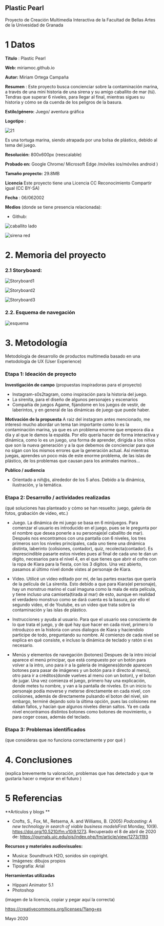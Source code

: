 ## Plastic Pearl

Proyecto de Creación Multimedia Interactiva de la  Facultad de Bellas Artes de la Univesidad de Granada



# 1 Datos 



**Titulo** : Plastic Pearl

**Web:**   miriamoc.github.io

**Autor:**  Miriam Ortega Campaña

**Resumen** : Este proyecto busca concienciar sobre la contaminación marina, a través de una mini historia de una sirena y su amigo caballito de mar (tú). Tendras que superar 6 niveles, para llegar al final, mientras sigues su historia y cómo se da cuenda de los peligros de la basura.

**Estilo/género:**  Juego/ aventura gráfica

**Logotipo** : 

![21](https://user-images.githubusercontent.com/106731684/171935990-81197dd0-92c5-4560-9a0b-718b71c9aba3.png)

Es una tortuga marina, siendo atrapada por una bolsa de plástico, debido al tema del juego.


**Resolución:** 800x600px (reescalable)

**Probado en:**   Google Chrome/ Microsoft Edge /móviles ios/móviles android )

**Tamaño proyecto:** 29.8MB 

**Licencia** Este proyecto tiene una Licencia CC Reconocimiento Compartir igual (CC BY-SA)

**Fecha** : 06/062002

**Medios** (donde se tiene presencia relacionada):

- Github:

![caballito lado](https://user-images.githubusercontent.com/106731684/172136606-ef19e1a8-d61d-41b8-acdc-22c6bf130720.png)



![sirena red](https://user-images.githubusercontent.com/106731684/172136617-46201de2-c6fd-4a23-8157-731fb6e62aab.png)




# 2. Memoria del proyecto 

### 2.1 Storyboard: 

![Storyboard1](https://user-images.githubusercontent.com/106731684/172019940-69e98ee7-f7a9-4fb2-921a-2560c3db84df.png)


![Storyboard2](https://user-images.githubusercontent.com/106731684/172019945-0ea44f80-7a6f-412c-829b-8fa7398716a5.png)


![Storyboard3](https://user-images.githubusercontent.com/106731684/172019948-ed378b2b-dc17-4e31-b5a7-10ed450ee835.png)



### 2.2. Esquema de navegación 

![esquema](https://user-images.githubusercontent.com/106731684/172019996-1ae5c339-2ac9-4a15-9ea0-a52c3e39e827.png)



# 3. Metodología

Metodología de desarrollo de productos multimedia basado en una metodología de UX (User Experience)



### Etapa 1: Ideación de proyecto

**Investigación de campo** (propuestas inspiradoras para el proyecto)

- Instagram-s0s2tagram, como inspiración para la historia del juego.
- La sirenita, para el diseño de algunos personajes y escenarios
- Compañía de juegos Agame, fijandome en los juegos de vestir, de laberintos, y en general de las dinámicas de juego que puede haber.



**Motivación de la propuesta** 
A raiz del instagram antes mencionado, me interesó mucho abordar un tema tan importante como lo es la contaminación marina, ya que es un problema enorme que empeora día a día y al que le damos la espalda. Por ello quería hacer de forma interactiva y dinámica, como lo es un juego, una forma de aprender, dirigida a los niños que son la nueva generación y a la que debemos de concienciar para que no sigan con los mismos errores que la generación actual.
 Así mientras juegas, aprendes un poco más de este enorme problema, de las islas de plástico, de los problemas que causan para los animales marinos...



**Publico / audiencia**

- Orientado a niñ@s, alrededor de los 5 años. Debido a la dinámica, ilustración, y la temática.





### Etapa 2: Desarrollo / actividades realizadas

(qué soluciones has planteado y cómo se han resuelto: juego, galería de fotos, grabación de video, etc.)

- Juego.
La dinámica de mi juego se basa en 6 minijuegos. Para comenzar el usuario es introducido en el juego, pues se le pregunta por el nombre que desea ponerle a su personaje(el caballito de mar). Después nos encontramos con una pantalla con 6 niveles, los tres primeros son los niveles principales, cada uno tiene una dinámica distinta, laberinto (colisiones, contador), quiz, recolecta(contador). Es imprescindible pasarte estos niveles pues al final de cada uno te dan un dígito, necesarios para el nivel 4, en el que tienes que abrir el cofre con la ropa de Kiara para la fiesta, con los 3 dígitos. Una vez abierto, pasamos al último nivel donde vistes al personaje de Kiara.

- Video.
Utilicé un video editado por mí, de las partes exactas que quería de la película de La sirenita. Esto debido a que para Kiara(el personaje), hay un monstruo marino el cual imaguna como la mala de esta película, y tiene incluso una camiseta(tirada al mar) de esto, aunque en realidad el verdadero monstruo como se dará cuenta es la basura, por ello el segundo video, el de Youtube, es un video que trata sobre la contaminación y las islas de plástico.

- Instrucciones y ayuda al usuario.
 Para que el usuario sea consciente de lo que trata el juego, y de qué hay que hacer en cada nivel, primero lo introduzco en la historia con unos dialogos de Kiara y haciendolo participe de todo, preguntando su nombre. Al comienzo de cada nivel se explica en qué consiste, e incluso la dinámica de teclado y ratón si es necesario.

- Menús y elementos de navegación (botones)
Despues de la intro inicial aparece el menú principar, que está compuesto por un botón para volver a la intro, uno para ir a la galería de imágenes(donde aparecen botones para pasar de imágenes y un botón para ir directo al menú), otro para ir a créditos(donde vuelves al menú con un boton), y el boton de jugar. Una vez comienza el juego, primero hay una explicación, donde metes tu nombre, y van a la pantalla de niveles. En un inicio tu personaje podía moverse y meterse directamente en cada nivel, con colisiones, además de directamente pulsando el boton del nivel, sin embargo, terminé dejando solo la última opción, pues las colisiones me daban fallos, y hacían que algunos niveles dieran saltos. Ya en cada nivel encontramos distintos botones como botones de movimiento, o para coger cosas, además del teclado.



### Etapa 3: Problemas identificados

(que consideras que no  funciona correctamente y por qué )



# 4. Conclusiones 

(explica brevemente tu valoración, problemas que has detectado y que te gustaría hacer o mejorar en el futuro )







# 5 Referencias 

**Artículos y blogs ** 

- Crofts, S., Fox, M., Retsema, A. and Williams, B. (2005) *Podcasting: A new technology in search of viable business models*First Monday, 10(9). https://doi.org/10.5210/fm.v10i9.1273. Recuperado el 8 de abril de 2020 de: https://journals.uic.edu/ojs/index.php/fm/article/view/1273/1193

**Recursos y materiales audiovisuales:**

* Musica:  Soundtruck H2O, sonidos sin copiright.
* Imágenes:  dibujos propios
* Tipografía: Arial

**Herramientas utilizadas**

- Hippani Animator 5.1
- Photoshop



(imagen de la licencia, copiar y pegar aquí la correcta)

https://creativecommons.org/licenses/?lang=es

Mayo 2020
